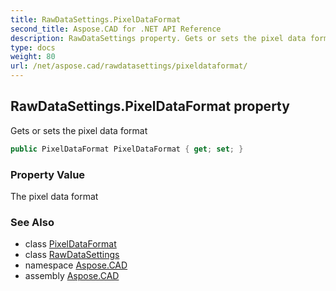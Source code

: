 ```yaml
---
title: RawDataSettings.PixelDataFormat
second_title: Aspose.CAD for .NET API Reference
description: RawDataSettings property. Gets or sets the pixel data format
type: docs
weight: 80
url: /net/aspose.cad/rawdatasettings/pixeldataformat/
---
```

## RawDataSettings.PixelDataFormat property

Gets or sets the pixel data format

```csharp
public PixelDataFormat PixelDataFormat { get; set; }
```

### Property Value

The pixel data format

### See Also

* class [PixelDataFormat](../../pixeldataformat/)
* class [RawDataSettings](../)
* namespace [Aspose.CAD](../../../aspose.cad/)
* assembly [Aspose.CAD](../../../)


